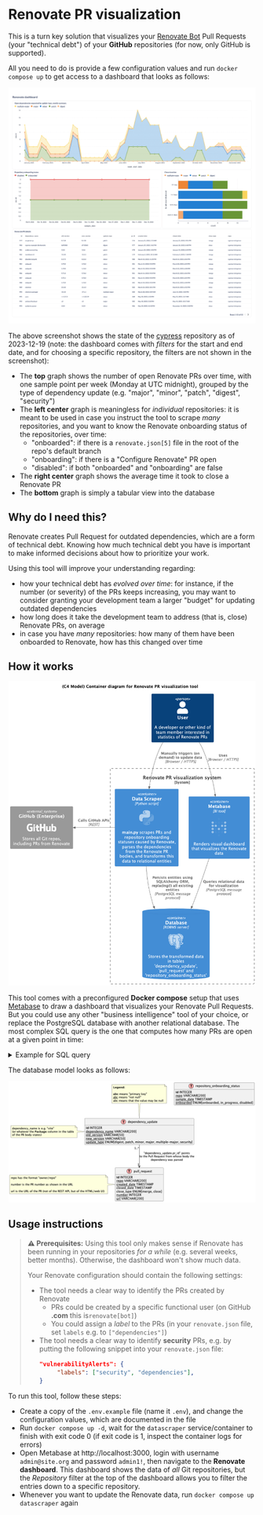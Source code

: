# Renovate PR visualization

This is a turn key solution that visualizes your [Renovate Bot](https://docs.renovatebot.com/) Pull Requests (your "technical debt") of your **GitHub** repositories (for now, only GitHub is supported).

All you need to do is provide a few configuration values and run `docker compose up` to get access to a dashboard that looks as follows:

![Screenshot of the dashboard](./readme-assets/dashboard-example.png)

The above screenshot shows the state of the [cypress](https://github.com/cypress-io/cypress) repository as of 2023-12-19 (note: the dashboard comes with _filters_ for the start and end date, and for choosing a specific repository, the filters are not shown in the screenshot):
- The **top** graph shows the number of open Renovate PRs over time, with one sample point per week (Monday at UTC midnight), grouped by the type of dependency update (e.g. "major", "minor", "patch", "digest", "security")
- The **left center** graph is meaningless for _individual_ repositories: it is meant to be used in case you instruct the tool to scrape _many_ repositories, and you want to know the Renovate onboarding status of the repositories, over time:
  - "onboarded": if there is a `renovate.json[5]` file in the root of the repo's default branch
  - "onboarding": if there is a "Configure Renovate" PR open
  - "disabled": if both "onboarded" and "onboarding" are false
- The **right center** graph shows the average time it took to close a Renovate PR
- The **bottom** graph is simply a tabular view into the database

## Why do I need this?

Renovate creates Pull Request for outdated dependencies, which are a form of technical debt. Knowing how much technical debt you have is important to make informed decisions about how to prioritize your work.

Using this tool will improve your understanding regarding:

- how your technical debt has _evolved over time_: for instance, if the number (or severity) of the PRs keeps increasing, you may want to consider granting your development team a larger "budget" for updating outdated dependencies
- how long does it take the development team to address (that is, close) Renovate PRs, on average
- in case you have _many_ repositories: how many of them have been onboarded to Renovate, how has this changed over time

## How it works

![Architecture diagram](./readme-assets/architecture.png)

This tool comes with a preconfigured **Docker compose** setup that uses [Metabase](https://www.metabase.com/) to draw a dashboard that visualizes your Renovate Pull Requests. But you could use any other "business intelligence" tool of your choice, or replace the PostgreSQL database with another relational database. The most complex SQL query is the one that computes how many PRs are open at a given point in time:

<details>
  <summary>Example for SQL query</summary>

```sql
WITH weekly_dates AS (SELECT generate_series(
                                     date_trunc('week', TIMESTAMP '2023-09-25'),
                                     date_trunc('week', CURRENT_DATE),
                                     '1 week'::interval
                                 ) AS week_start_date),
     update_types AS (SELECT DISTINCT update_type FROM dependency_update),
     week_priorities AS (SELECT week_start_date, update_type
                         FROM weekly_dates CROSS JOIN update_types),
     open_prs AS (SELECT date_trunc('week', created_date) AS week_created,
                             date_trunc('week', COALESCE(closed_date, CURRENT_DATE + INTERVAL '10 years')) AS week_closed,
                             update_type, repo
                      FROM deps_with_prs_view)
SELECT wp.week_start_date,
       wp.update_type,
       COUNT(open_prs.week_created)
FROM week_priorities wp
         LEFT JOIN open_prs
                   ON wp.week_start_date BETWEEN open_prs.week_created AND open_prs.week_closed
                       AND wp.update_type = open_prs.update_type AND open_prs.repo = 'owner/repo'
GROUP BY wp.week_start_date, wp.update_type
ORDER BY wp.week_start_date, wp.update_type;
```
Note that you need to replace the timestamps in rows 2+ 3 and the `owner/repo` at the bottom.
</details>

The database model looks as follows:

![Database model](./readme-assets/entity-relationship-model.png)

## Usage instructions

> **⚠️ Prerequisites:** Using this tool only makes sense if Renovate has been running in your repositories _for a while_ (e.g. several weeks, better months). Otherwise, the dashboard won't show much data.
> 
> Your Renovate configuration should contain the following settings:
> - The tool needs a clear way to identify the PRs created by Renovate
>   - PRs could be created by a specific functional user (on GitHub **.com** this is`renovate[bot]`)
>   - You could assign a _label_ to the PRs (in your `renovate.json` file, set `labels` e.g. to `["dependencies"]`)
> - The tool needs a clear way to identify **security** PRs, e.g. by putting the following snippet into your `renovate.json` file:
>   ```json
>   "vulnerabilityAlerts": {
>        "labels": ["security", "dependencies"],
>   }
>   ```

To run this tool, follow these steps:
- Create a copy of the `.env.example` file (name it `.env`), and change the configuration values, which are documented in the file
- Run `docker compose up -d`, wait for the `datascraper` service/container to finish with exit code 0 (if exit code is 1, inspect the container logs for errors)
- Open Metabase at http://localhost:3000, login with username `admin@site.org` and password `admin1!`, then navigate to the **Renovate dashboard**. This dashboard shows the data of _all_ Git repositories, but the _Repository_ filter at the top of the dashboard allows you to filter the entries down to a specific repository.
- Whenever you want to update the Renovate data, run `docker compose up datascraper` again
